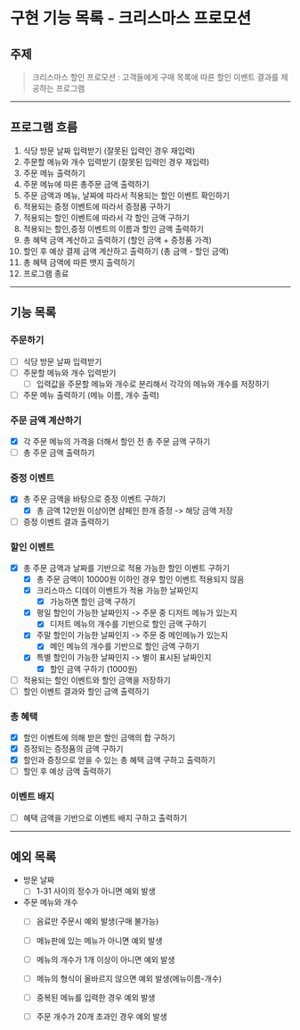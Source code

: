 # 구현 기능 목록 - 크리스마스 프로모션 

## 주제 
> 크리스마스 할인 프로모션 : 고객들에게 구매 목록에 따른 할인 이벤트 결과를 제공하는 프로그램 

---
## 프로그램 흐름 
1. 식당 방문 날짜 입력받기 (잘못된 입력인 경우 재입력)
2. 주문할 메뉴와 개수 입력받기 (잘못된 입력인 경우 재입력)
3. 주문 메뉴 출력하기
4. 주문 메뉴에 따른 총주문 금액 출력하기 
5. 주문 금액과 메뉴, 날짜에 따라서 적용되는 할인 이벤트 확인하기 
6. 적용되는 증정 이벤트에 따라서 증정품 구하기
7. 적용되는 할인 이벤트에 따라서 각 할인 금액 구하기
8. 적용되는 할인,증정 이벤트의 이름과 할인 금액 출력하기 
9. 총 혜택 금액 계산하고 출력하기 (할인 금액 + 증정품 가격)
10. 할인 후 예상 결제 금액 계산하고 출력하기 (총 금액 - 할인 금액)
11. 총 혜택 금액에 따른 뱃지 출력하기 
12. 프로그램 종료 


---
## 기능 목록 
### 주문하기
- [ ] 식당 방문 날짜 입력받기 
- [ ] 주문할 메뉴와 개수 입력받기 
  - [ ] 입력값을 주문할 메뉴와 개수로 분리해서 각각의 메뉴와 개수를 저장하기 
- [ ] 주문 메뉴 출력하기 (메뉴 이름, 개수 출력)

### 주문 금액 계산하기
- [x] 각 주문 메뉴의 가격을 더해서 할인 전 총 주문 금액 구하기 
- [ ] 총 주문 금액 출력하기 

### 증정 이벤트 
- [x] 총 주문 금액을 바탕으로 증정 이벤트 구하기
    - [x] 총 금액 12만원 이상이면 샴페인 한개 증정 -> 해당 금액 저장
- [ ] 증정 이벤트 결과 출력하기

### 할인 이벤트
- [x] 총 주문 금액과 날짜를 기반으로 적용 가능한 할인 이벤트 구하기 
  - [x] 총 주문 금액이 10000원 이하인 경우 할인 이벤트 적용되지 않음 
  - [x] 크리스마스 디데이 이벤트가 적용 가능한 날짜인지
    - [x] 가능하면 할인 금액 구하기
  - [x] 평일 할인이 가능한 날짜인지 -> 주문 중 디저트 메뉴가 있는지 
    - [x] 디저트 메뉴의 개수를 기반으로 할인 금액 구하기 
  - [x] 주말 할인이 가능한 날짜인지 -> 주문 중 메인메뉴가 있는지 
    - [x] 메인 메뉴의 개수를 기반으로 할인 금액 구하기 
  - [x] 특별 할인이 가능한 날짜인지 -> 별이 표시된 날짜인지 
    - [x] 할인 금액 구하기 (1000원)
- [ ] 적용되는 할인 이벤트와 할인 금액을 저장하기
- [ ] 할인 이벤트 결과와 할인 금액 출력하기

### 총 혜택
- [x] 할인 이벤트에 의해 받은 할인 금액의 합 구하기 
- [x] 증정되는 증정품의 금액 구하기 
- [x] 할인과 증정으로 얻을 수 있는 총 혜택 금액 구하고 출력하기 
- [ ] 할인 후 예상 금액 출력하기 

### 이벤트 배지 
- [ ] 혜택 금액을 기반으로 이벤트 배지 구하고 출력하기


---
## 예외 목록 
- 방문 날짜 
  - [ ] 1-31 사이의 정수가 아니면 예외 발생 

- 주문 메뉴와 개수
  - [ ] 음료만 주문시 예외 발생(구매 불가능) 
  - [ ] 메뉴판에 있는 메뉴가 아니면 예외 발생 
  - [ ] 메뉴의 개수가 1개 이상이 아니면 예외 발생 
  - [ ] 메뉴의 형식이 올바르지 않으면 예외 발생(메뉴이름-개수)
  - [ ] 중복된 메뉴를 입력한 경우 예외 발생
  - [ ] 주문 개수가 20개 초과인 경우 예외 발생 



